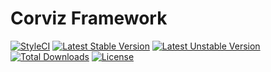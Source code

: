 # Corviz Framework

[![StyleCI](https://styleci.io/repos/55434624/shield)](https://styleci.io/repos/55434624)
[![Latest Stable Version](https://poser.pugx.org/corviz/framework/v/stable?format=flat-square)](https://packagist.org/packages/corviz/framework)
[![Latest Unstable Version](https://poser.pugx.org/corviz/framework/v/unstable?format=flat-square)](https://packagist.org/packages/corviz/framework)
[![Total Downloads](https://poser.pugx.org/corviz/framework/downloads?format=flat-square)](https://packagist.org/packages/corviz/framework)
[![License](https://poser.pugx.org/corviz/framework/license?format=flat-square)](https://packagist.org/packages/corviz/framework)
